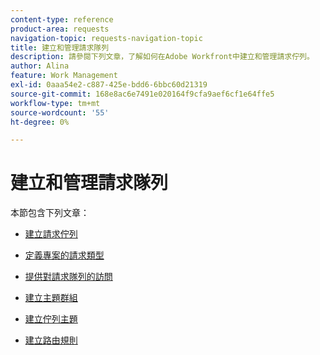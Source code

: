 ```yaml
---
content-type: reference
product-area: requests
navigation-topic: requests-navigation-topic
title: 建立和管理請求隊列
description: 請參閱下列文章，了解如何在Adobe Workfront中建立和管理請求佇列。
author: Alina
feature: Work Management
exl-id: 0aaa54e2-c887-425e-bdd6-6bbc60d21319
source-git-commit: 168e8ac6e7491e020164f9cfa9aef6cf1e64ffe5
workflow-type: tm+mt
source-wordcount: '55'
ht-degree: 0%

---
```


# 建立和管理請求隊列

本節包含下列文章：

* [建立請求佇列](../../../manage-work/requests/create-and-manage-request-queues/create-request-queue.md)
* [定義專案的請求類型](../../../manage-work/requests/create-and-manage-request-queues/define-request-types-for-project.md)
* [提供對請求隊列的訪問](../../../manage-work/requests/create-and-manage-request-queues/provide-access-to-request-queues.md)
* [建立主題群組](../../../manage-work/requests/create-and-manage-request-queues/create-topic-groups.md)
* [建立佇列主題](../../../manage-work/requests/create-and-manage-request-queues/create-queue-topics.md)
* [建立路由規則](../../../manage-work/requests/create-and-manage-request-queues/create-routing-rules.md)

   <!--
  <li><a href="../../../manage-work/requests/create-and-manage-request-queues/queue-details-tab-overview.md" class="MCXref xref" xrefformat="{para}">Overview of the Queue Details tab in a project</a> </li>
  -->
